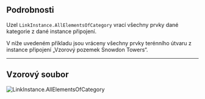## Podrobnosti
Uzel `LinkInstance.AllElementsOfCategory` vrací všechny prvky dané kategorie z dané instance připojení.

V níže uvedeném příkladu jsou vráceny všechny prvky terénního útvaru z instance připojení „Vzorový pozemek Snowdon Towers“.
___
## Vzorový soubor

![LinkInstance.AllElementsOfCategory](./Revit.Elements.LinkInstance.AllElementsOfCategory_img.jpg)
